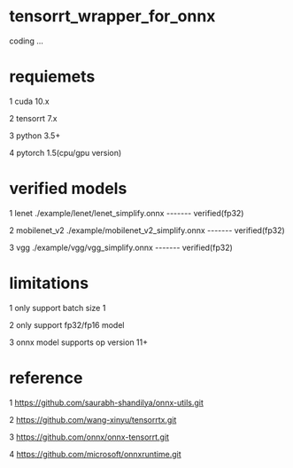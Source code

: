 # tensorrt_wrapper_for_onnx
coding ...

# requiemets
1 cuda 10.x

2 tensorrt 7.x

3 python 3.5+

4 pytorch 1.5(cpu/gpu version)


# verified models
1 lenet        ./example/lenet/lenet_simplify.onnx              ------- verified(fp32)

2 mobilenet_v2 ./example/mobilenet_v2_simplify.onnx             ------- verified(fp32)

3 vgg          ./example/vgg/vgg_simplify.onnx                  ------- verified(fp32)

# limitations
1 only support batch size 1

2 only support fp32/fp16 model

3 onnx model supports op version 11+



# reference
1 https://github.com/saurabh-shandilya/onnx-utils.git

2 https://github.com/wang-xinyu/tensorrtx.git

3 https://github.com/onnx/onnx-tensorrt.git

4 https://github.com/microsoft/onnxruntime.git

